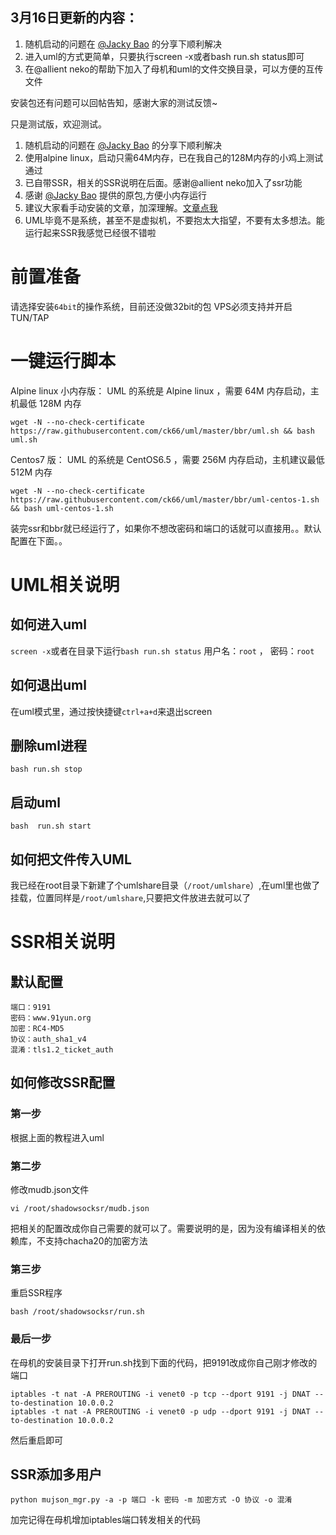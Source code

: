 ## 3月16日更新的内容：
1. 随机启动的问题在 [@Jacky Bao](https://plus.google.com/u/0/108855478531549571757/posts/DabLxwHAwGH) 的分享下顺利解决
2. 进入uml的方式更简单，只要执行screen -x或者bash run.sh status即可
3. 在@allient neko的帮助下加入了母机和uml的文件交换目录，可以方便的互传文件

安装包还有问题可以回帖告知，感谢大家的测试反馈~


只是测试版，欢迎测试。
1. 随机启动的问题在 [@Jacky Bao](https://plus.google.com/u/0/108855478531549571757/posts/DabLxwHAwGH) 的分享下顺利解决
2. 使用alpine linux，启动只需64M内存，已在我自己的128M内存的小鸡上测试通过
3. 已自带SSR，相关的SSR说明在后面。感谢@allient neko加入了ssr功能
4. 感谢 [@Jacky Bao](https://plus.google.com/u/0/108855478531549571757/posts/DabLxwHAwGH) 提供的原包,方便小内存运行
5. 建议大家看手动安装的文章，加深理解。[文章点我](https://www.91yun.org/archives/4996)
6. UML毕竟不是系统，甚至不是虚拟机，不要抱太大指望，不要有太多想法。能运行起来SSR我感觉已经很不错啦


# 前置准备
请选择安装`64bit`的操作系统，目前还没做32bit的包
VPS必须支持并开启TUN/TAP

# 一键运行脚本
Alpine linux 小内存版： UML 的系统是 Alpine linux ，需要 64M 内存启动，主机最低 128M 内存
```
wget -N --no-check-certificate https://raw.githubusercontent.com/ck66/uml/master/bbr/uml.sh && bash uml.sh
```
Centos7 版： UML 的系统是 CentOS6.5 ，需要 256M 内存启动，主机建议最低 512M 内存
```
wget -N --no-check-certificate https://raw.githubusercontent.com/ck66/uml/master/bbr/uml-centos-1.sh && bash uml-centos-1.sh
```
装完ssr和bbr就已经运行了，如果你不想改密码和端口的话就可以直接用。。默认配置在下面。。
# UML相关说明
## 如何进入uml
`screen -x`或者在目录下运行`bash run.sh status`
用户名：`root` ， 密码：`root`
## 如何退出uml
在uml模式里，通过按快捷键`ctrl+a+d`来退出screen
## 删除uml进程
```
bash run.sh stop
```
## 启动uml
```
bash  run.sh start
```
## 如何把文件传入UML
我已经在root目录下新建了个umlshare目录（`/root/umlshare`）,在uml里也做了挂载，位置同样是`/root/umlshare`,只要把文件放进去就可以了
# SSR相关说明
## 默认配置
```
端口：9191
密码：www.91yun.org
加密：RC4-MD5
协议：auth_sha1_v4
混淆：tls1.2_ticket_auth
```
## 如何修改SSR配置
### 第一步
根据上面的教程进入uml
### 第二步
修改mudb.json文件
```
vi /root/shadowsocksr/mudb.json
```
把相关的配置改成你自己需要的就可以了。需要说明的是，因为没有编译相关的依赖库，不支持chacha20的加密方法
### 第三步
重启SSR程序
```
bash /root/shadowsocksr/run.sh
```
### 最后一步
在母机的安装目录下打开run.sh找到下面的代码，把9191改成你自己刚才修改的端口
```
iptables -t nat -A PREROUTING -i venet0 -p tcp --dport 9191 -j DNAT --to-destination 10.0.0.2
iptables -t nat -A PREROUTING -i venet0 -p udp --dport 9191 -j DNAT --to-destination 10.0.0.2
```
然后重启即可

## SSR添加多用户
```
python mujson_mgr.py -a -p 端口 -k 密码 -m 加密方式 -O 协议 -o 混淆
```
加完记得在母机增加iptables端口转发相关的代码
